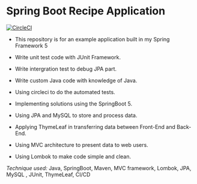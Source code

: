 # Spring Boot Recipe Application

[![CircleCI](https://circleci.com/gh/springframeworkguru/spring5-recipe-app.svg?style=svg)](https://circleci.com/gh/springframeworkguru/spring5-recipe-app)

* This repository is for an example application built in my Spring Framework 5 

* Write unit test code with JUnit Framework.
* Write intergration test to debug JPA part.
* Write custom Java code with knowledge of Java.
* Using circleci to do the automated tests.
* Implementing solutions using the SpringBoot 5.
* Using JPA and MySQL to store and process data.
* Applying ThymeLeaf in transferring data between Front-End and Back-End.
* Using MVC architecture to present data to web users.
* Using Lombok to make code simple and clean. 
                  
*Technique used:* Java, SpringBoot, Maven, MVC framework, Lombok, JPA, MySQL , JUnit, ThymeLeaf, CI/CD
